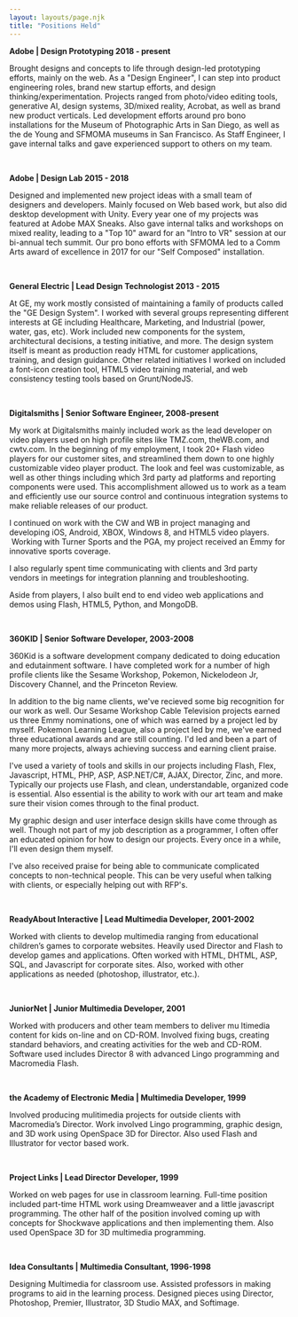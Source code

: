 ```yaml
---
layout: layouts/page.njk
title: "Positions Held"
---
```


**Adobe | Design Prototyping 2018 - present**

Brought designs and concepts to life through design-led prototyping efforts, mainly on the web. As a "Design Engineer", I can step into product engineering roles, brand new startup efforts, and design thinking/experimentation. Projects ranged from photo/video editing tools, generative AI, design systems, 3D/mixed reality, Acrobat, as well as brand new product verticals. Led development efforts around pro bono installations for the Museum of Photographic Arts in San Diego, as well as the de Young and SFMOMA museums in San Francisco. As Staff Engineer, I gave internal talks and gave experienced support to others on my team.

 

**Adobe | Design Lab 2015 - 2018**

Designed and implemented new project ideas with a small team of designers and developers. Mainly focused on Web based work, but also did desktop development with Unity. Every year one of my projects was featured at Adobe MAX Sneaks. Also gave internal talks and workshops on mixed reality, leading to a "Top 10" award for an "Intro to VR" session at our bi-annual tech summit. Our pro bono efforts with SFMOMA led to a Comm Arts award of excellence in 2017 for our "Self Composed" installation.

 

**General Electric | Lead Design Technologist 2013 - 2015**

At GE, my work mostly consisted of maintaining a family of products called the "GE Design System". I worked with several groups representing different interests at GE including Healthcare, Marketing, and Industrial (power, water, gas, etc). Work included new components for the system, architectural decisions, a testing initiative, and more. The design system itself is meant as production ready HTML for customer applications, training, and design guidance. Other related initiatives I worked on included a font-icon creation tool, HTML5 video training material, and web consistency testing tools based on Grunt/NodeJS.

 

**Digitalsmiths | Senior Software Engineer, 2008-present**

My work at Digitalsmiths mainly included work as the lead developer on video players used on high profile sites like TMZ.com, theWB.com, and cwtv.com. In the beginning of my employment, I took 20+ Flash video players for our customer sites, and streamlined them down to one highly customizable video player product. The look and feel was customizable, as well as other things including which 3rd party ad platforms and reporting components were used. This accomplishment allowed us to work as a team and efficiently use our source control and continuous integration systems to make reliable releases of our product.

I continued on work with the CW and WB in project managing and developing iOS, Android, XBOX, Windows 8, and HTML5 video players.  Working with Turner Sports and the PGA, my project received an Emmy for innovative sports coverage.

I also regularly spent time communicating with clients and 3rd party vendors in meetings for integration planning and troubleshooting.

Aside from players, I also built end to end video web applications and demos using Flash, HTML5, Python, and MongoDB.

 

**360KID | Senior Software Developer, 2003-2008**

360Kid is a software development company dedicated to doing education and edutainment software. I have completed work for a number of high profile clients like the Sesame Workshop, Pokemon, Nickelodeon Jr, Discovery Channel, and the Princeton Review.

In addition to the big name clients, we've recieved some big recognition for our work as well. Our Sesame Workshop Cable Television projects earned us three Emmy nominations, one of which was earned by a project led by myself. Pokemon Learning League, also a project led by me, we've earned three educational awards and are still counting. I'd led and been a part of many more projects, always achieving success and earning client praise.

I've used a variety of tools and skills in our projects including Flash, Flex, Javascript, HTML, PHP, ASP, ASP.NET/C#, AJAX, Director, Zinc, and more. Typically our projects use Flash, and clean, understandable, organized code is essential. Also essential is the ability to work with our art team and make sure their vision comes through to the final product.

My graphic design and user interface design skills have come through as well. Though not part of my job description as a programmer, I often offer an educated opinion for how to design our projects. Every once in a while, I'll even design them myself.

I've also received praise for being able to communicate complicated concepts to non-technical people. This can be very useful when talking with clients, or especially helping out with RFP's.

 

**ReadyAbout Interactive | Lead Multimedia Developer, 2001-2002**

Worked with clients to develop multimedia ranging from educational children’s games to corporate websites. Heavily used Director and Flash to develop games and applications. Often worked with HTML, DHTML, ASP, SQL, and Javascript for corporate sites. Also, worked with other applications as needed (photoshop, illustrator, etc.).

 

**JuniorNet | Junior Multimedia Developer, 2001**

Worked with producers and other team members to deliver mu ltimedia content for kids on-line and on CD-ROM. Involved fixing bugs, creating standard behaviors, and creating activities for the web and CD-ROM. Software used includes Director 8 with advanced Lingo programming and Macromedia Flash.

 

**the Academy of Electronic Media | Multimedia Developer, 1999**

Involved producing mulitimedia projects for outside clients with Macromedia’s Director. Work involved Lingo programming, graphic design, and 3D work using OpenSpace 3D for Director. Also used Flash and Illustrator for vector based work.

 

**Project Links | Lead Director Developer, 1999**

Worked on web pages for use in classroom learning. Full-time position included part-time HTML work using Dreamweaver and a little javascript programming. The other half of the position involved coming up with concepts for Shockwave applications and then implementing them. Also used OpenSpace 3D for 3D multimedia programming.

 

**Idea Consultants | Multimedia Consultant, 1996-1998**

Designing Multimedia for classroom use. Assisted professors in making programs to aid in the learning process. Designed pieces using Director, Photoshop, Premier, Illustrator, 3D Studio MAX, and Softimage.

